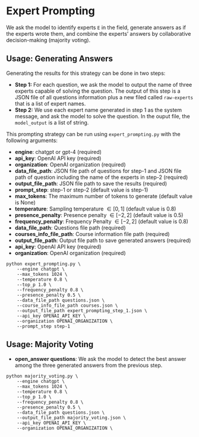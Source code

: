 # Expert Prompting

We ask the model to identify experts `E` in the field, generate answers as if the experts wrote them, and combine the experts’ answers by collaborative decision-making (majority voting). 

## Usage: Generating Answers

Generating the results for this strategy can be done in two steps:

- **Step 1:** For each question, we ask the model to output the name of three experts capable of solving the question. The output of this step is a JSON file of all questions information plus a new filed called `raw-experts` that is a list of expert names.
- **Step 2:** We use each expert name generated in step 1 as the system message, and ask the model to solve the question. In the ouput file, the `model_output` is a list of string.

This prompting strategy can be run using `expert_prompting.py` with the following arguments:

- **engine**: chatgpt or gpt-4 (required)
- **api_key**: OpenAI API key (required)
- **organization**: OpenAI organization (required)
- **data_file_path**: JSON file path of questions for step-1 and JSON file path of question including the name of the experts in step-2 (required)
- **output_file_path**: JSON file path to save the results (required)
- **prompt_step**: step-1 or step-2 (default value is step-1)
- **max_tokens**: The maximum number of tokens to generate (default value is None)
- **temperature**: Sampling temperature $\in [0,1]$ (default value is 0.8)
- **presence_penalty**: Presence penalty $\in [-2,2]$ (default value is 0.5)
- **frequency_penalty**: Frequency Penalty $\in [-2,2]$ (default value is 0.8)
- **data_file_path**: Questions file path (required)
- **courses_info_file_path**: Course information file path (required)
- **output_file_path**: Output file path to save generated answers (required)
- **api_key**: OpenAI API key (required)
- **organization**: OpenAI organization (required)

```
python expert_prompting.py \
    --engine chatgpt \ 
    --max_tokens 1024 \
    --temperature 0.8 \ 
    --top_p 1.0 \
    --frequency_penalty 0.8 \
    --presence_penalty 0.5 \
    --data_file_path questions.json \
    --course_info_file_path courses.json \
    --output_file_path expert_prompting_step_1.json \
    --api_key OPENAI_API_KEY \
    --organization OPENAI_ORGANIZATION \
    --prompt_step step-1 

```

## Usage: Majority Voting

- **open_answer questions**: We ask the model to detect the best answer among the three generated answers from the previous step.
```
python majority_voting.py \
    --engine chatgpt \ 
    --max_tokens 1024 \
    --temperature 0.8 \ 
    --top_p 1.0 \
    --frequency_penalty 0.8 \
    --presence_penalty 0.5 \
    --data_file_path questions.json \
    --output_file_path majority_voting.json \
    --api_key OPENAI_API_KEY \
    --organization OPENAI_ORGANIZATION \

```
